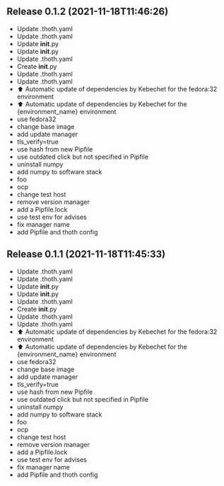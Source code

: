 
## Release 0.1.2 (2021-11-18T11:46:26)
* Update .thoth.yaml
* Update .thoth.yaml
* Update __init__.py
* Update __init__.py
* Update .thoth.yaml
* Create __init__.py
* Update .thoth.yaml
* Update .thoth.yaml
* :arrow_up: Automatic update of dependencies by Kebechet for the fedora:32 environment
* :arrow_up: Automatic update of dependencies by Kebechet for the {environment_name} environment
* use fedora32
* change base image
* add update manager
* tls_verify=true
* use hash from new Pipfile
* use outdated click but not specified in Pipfile
* uninstall numpy
* add numpy to software stack
* foo
* ocp
* change test host
* remove version manager
* add a Pipfile.lock
* use test env for advises
* fix manager name
* add Pipfile and thoth config

## Release 0.1.1 (2021-11-18T11:45:33)
* Update .thoth.yaml
* Update .thoth.yaml
* Update __init__.py
* Update __init__.py
* Update .thoth.yaml
* Create __init__.py
* Update .thoth.yaml
* Update .thoth.yaml
* :arrow_up: Automatic update of dependencies by Kebechet for the fedora:32 environment
* :arrow_up: Automatic update of dependencies by Kebechet for the {environment_name} environment
* use fedora32
* change base image
* add update manager
* tls_verify=true
* use hash from new Pipfile
* use outdated click but not specified in Pipfile
* uninstall numpy
* add numpy to software stack
* foo
* ocp
* change test host
* remove version manager
* add a Pipfile.lock
* use test env for advises
* fix manager name
* add Pipfile and thoth config
